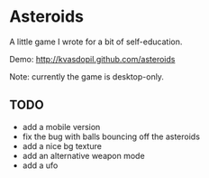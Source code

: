 # Asteroids #

A little game I wrote for a bit of self-education.

Demo: http://kvasdopil.github.com/asteroids

Note: currently the game is desktop-only.

## TODO ##
- add a mobile version
- fix the bug with balls bouncing off the asteroids
- add a nice bg texture
- add an alternative weapon mode
- add a ufo
